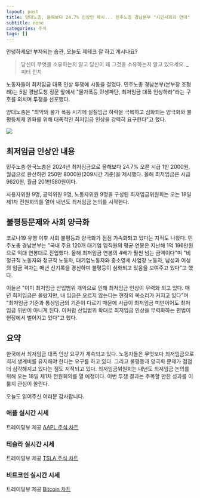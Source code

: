 ```yaml
---
layout: post
title: 양대노총, 올해보다 24.7% 인상안 제시... 민주노총 경남본부 "시민사회와 연대"
subtitle: none
categories: 주식
tags: []
---
```


안녕하세요! 부자되는 습관, 오늘도 제테크 잘 하고 계시나요?

> 당신이 무엇을 소유하는지 알고 당신이 왜 그것을 소유하는지 알고 있으세요. _ 피터 린치




노동자들이 최저임금 대폭 인상 투쟁에 시동을 걸었다. 민주노총 경남본부(본부장 조형래)는 5일 경남도청 정문 앞에서 "물가폭등 민생파탄, 최저임금 대폭 인상하라"라는 구호를 외치며 투쟁을 선포했다.

양대노총은 "최악의 물가 폭등 시기에 실질임금 하락을 극복하고 심화되는 양극화와 불평등체제 완화를 위해 대폭적인 최저임금 인상을 강력히 요구한다"고 했다. 



![](https://source.unsplash.com/800x450/?luxury)

##  최저임금 인상안 내용

민주노총·한국노총은 2024년 최저임금으로 올해보다 24.7% 오른 시급 1만 2000원, 월급으로 환산하면 250만 8000원(209시간 기준)을 제시했다. 올해 최저임금은 시급 9620원, 월급 201만580원이다.

사용자위원 9명, 공익위원 9명, 노동자위원 9명을 구성된 최저임금위원회는 오는 18일 제1차 전원회의를 열어 내년도 최저임금 논의를 시작한다. 

## 불평등문제와 사회 양극화

코로나19 유행 이후 사회 불평등과 양극화가 점점 가속화되고 있다는 지적도 나왔다. 민주노총 경남본부는 "국내 주요 120개 대기업 임직원의 평균 연봉은 지난해 1억 196만원으로 억대 연봉대로 진입했다. 올해 최저임금 연봉의 4배가 훨씬 넘는 금액이다"며 "비정규직 노동자와 정규직 노동자, 대기업노동자와 중소영세 사업장 노동자, 남성과 여성의 임금 격차는 매년 신기록을 경신하며 불평등이 심화되고 있음을 보여주고 있다"고 했다. 

이들은 "이미 최저임금 산입범위 개악으로 인해 최저임금 인상이 무력화 되고 있다. 매년 최저임금은 올랐지만, 내 임금은 오르지 않는다는 현장의 목소리가 커지고 있다"며 "최저임금 기준과 통상임금의 기준이 다르기 때문에 시급이 최저임금 미만이어도 최저임금 위반이 아니게 된다. 이처럼 산입범위 확대로 최저임금 인상을 무력화하는 편법이 현장에서 벌어지고 있다"고 했다.  

## 요약

한국에서 최저임금 대폭 인상 요구가 계속되고 있다. 노동자들은 무엇보다 최저임금으로 최저 생계비를 유지해야 한다는 요구를 하고 있다. 그리고 불평등과 양극화 문제가 점점 더 심각해지고 있다는 점도 지적되고 있다. 최저임금위원회는 내년도 최저임금 논의를 위해 오는 18일 제1차 전원회의를 열 예정이다. 이번 투쟁 결과는 주목할 만한 성과를 이룰지 관심이 쏠린다.

오늘도 읽어주신 여러분 감사합니다.

### 애플 실시간 시세


<!-- TradingView Widget BEGIN -->
<div class="tradingview-widget-container">
  <div id="tradingview_6a264"></div>
  <div class="tradingview-widget-copyright">트레이딩뷰 제공 <a href="https://kr.tradingview.com/symbols/NASDAQ-AAPL/" rel="noopener" target="_blank"><span class="blue-text">AAPL 주식 차트</span></a></div>
  <script type="text/javascript" src="https://s3.tradingview.com/tv.js"></script>
  <script type="text/javascript">
  new TradingView.widget(
  {
  "autosize": true,
  "symbol": "NASDAQ:AAPL",
  "interval": "D",
  "timezone": "Asia/Seoul",
  "theme": "light",
  "style": "1",
  "locale": "kr",
  "toolbar_bg": "#f1f3f6",
  "enable_publishing": false,
  "hide_top_toolbar": true,
  "hide_legend": true,
  "save_image": false,
  "container_id": "tradingview_6a264"
}
  );
  </script>
</div>
<!-- TradingView Widget END -->


### 테슬라 실시간 시세


<!-- TradingView Widget BEGIN -->
<div class="tradingview-widget-container">
  <div id="tradingview_39d77"></div>
  <div class="tradingview-widget-copyright">트레이딩뷰 제공 <a href="https://kr.tradingview.com/symbols/NASDAQ-TSLA/" rel="noopener" target="_blank"><span class="blue-text">TSLA 주식 차트</span></a></div>
  <script type="text/javascript" src="https://s3.tradingview.com/tv.js"></script>
  <script type="text/javascript">
  new TradingView.widget(
  {
  "autosize": true,
  "symbol": "NASDAQ:TSLA",
  "interval": "D",
  "timezone": "Asia/Seoul",
  "theme": "light",
  "style": "1",
  "locale": "kr",
  "toolbar_bg": "#f1f3f6",
  "enable_publishing": false,
  "hide_top_toolbar": true,
  "hide_legend": true,
  "save_image": false,
  "container_id": "tradingview_39d77"
}
  );
  </script>
</div>
<!-- TradingView Widget END -->


### 비트코인 실시간 시세


<!-- TradingView Widget BEGIN -->
<div class="tradingview-widget-container">
  <div id="tradingview_3f91e"></div>
  <div class="tradingview-widget-copyright">트레이딩뷰 제공 <a href="https://kr.tradingview.com/symbols/BTCUSD/?exchange=BITSTAMP" rel="noopener" target="_blank"><span class="blue-text">Bitcoin 차트</span></a></div>
  <script type="text/javascript" src="https://s3.tradingview.com/tv.js"></script>
  <script type="text/javascript">
  new TradingView.widget(
  {
  "autosize": true,
  "symbol": "BITSTAMP:BTCUSD",
  "interval": "D",
  "timezone": "Asia/Seoul",
  "theme": "light",
  "style": "1",
  "locale": "kr",
  "toolbar_bg": "#f1f3f6",
  "enable_publishing": false,
  "hide_top_toolbar": true,
  "hide_legend": true,
  "save_image": false,
  "container_id": "tradingview_3f91e"
}
  );
  </script>
</div>
<!-- TradingView Widget END -->

